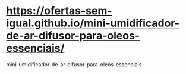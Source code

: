 # https://ofertas-sem-igual.github.io/mini-umidificador-de-ar-difusor-para-oleos-essenciais/

mini-umidificador-de-ar-difusor-para-oleos-essenciais
